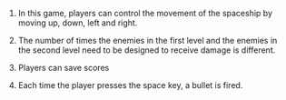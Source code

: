 1. In this game, players can control the movement of the spaceship by moving up, down, left and right.

2. The number of times the enemies in the first level and the enemies in the second level need to be designed to receive damage is different.

3. Players can save scores

4. Each time the player presses the space key, a bullet is fired.